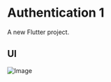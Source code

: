 # Authentication 1

A new Flutter project.

## UI


![Image](https://github.com/user-attachments/assets/023dd867-9e58-4395-bc1c-ef419382a0f5)

